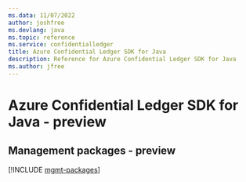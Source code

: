 ```yaml
---
ms.data: 11/07/2022
author: joshfree
ms.devlang: java
ms.topic: reference
ms.service: confidentialledger
title: Azure Confidential Ledger SDK for Java
description: Reference for Azure Confidential Ledger SDK for Java
ms.author: jfree
---
```

# Azure Confidential Ledger SDK for Java - preview

## Management packages - preview
[!INCLUDE [mgmt-packages](confidential-ledger-mgmt-index.md)]